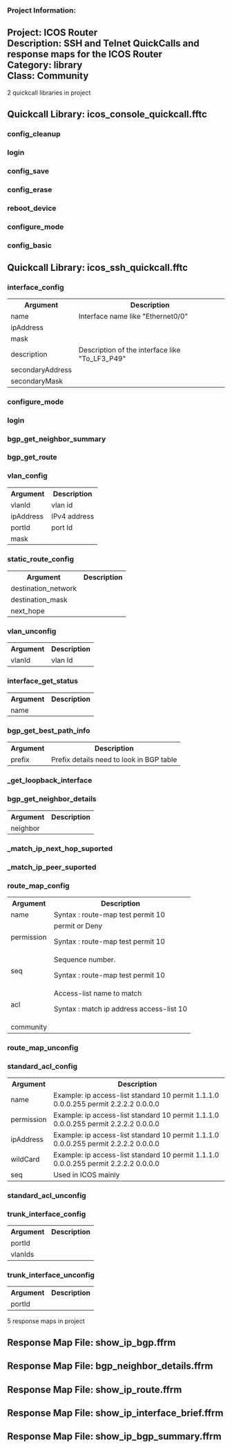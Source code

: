 ### Project Information:
Project: ICOS Router  
Description: SSH and Telnet QuickCalls and response maps for the ICOS Router  
Category: library  
Class: Community
 ----
2 quickcall libraries in project
## Quickcall Library: icos_console_quickcall.fftc
### config_cleanup
### login
### config_save
### config_erase
### reboot_device
### configure_mode
### config_basic
## Quickcall Library: icos_ssh_quickcall.fftc
### interface_config
<table><tr><th>Argument</th><th>Description</th></tr>
<tr><td>name</td><td>Interface name like "Ethernet0/0"</tr></td>
<tr><td>ipAddress</td><tr></tr>
<tr><td>mask</td><tr></tr>
<tr><td>description</td><td>Description of the interface like "To_LF3_P49"</tr></td>
<tr><td>secondaryAddress</td><tr></tr>
<tr><td>secondaryMask</td><tr></tr></table>

### configure_mode
### login
### bgp_get_neighbor_summary
### bgp_get_route
### vlan_config
<table><tr><th>Argument</th><th>Description</th></tr>
<tr><td>vlanId</td><td>vlan id</tr></td>
<tr><td>ipAddress</td><td>IPv4 address</tr></td>
<tr><td>portId</td><td>port Id</tr></td>
<tr><td>mask</td><tr></tr></table>

### static_route_config
<table><tr><th>Argument</th><th>Description</th></tr>
<tr><td>destination_network</td><tr></tr>
<tr><td>destination_mask</td><tr></tr>
<tr><td>next_hope</td><tr></tr></table>

### vlan_unconfig
<table><tr><th>Argument</th><th>Description</th></tr>
<tr><td>vlanId</td><td>vlan Id</tr></td></table>

### interface_get_status
<table><tr><th>Argument</th><th>Description</th></tr>
<tr><td>name</td><tr></tr></table>

### bgp_get_best_path_info
<table><tr><th>Argument</th><th>Description</th></tr>
<tr><td>prefix</td><td>Prefix details need to look in BGP table</tr></td></table>

### _get_loopback_interface
### bgp_get_neighbor_details
<table><tr><th>Argument</th><th>Description</th></tr>
<tr><td>neighbor</td><tr></tr></table>

### _match_ip_next_hop_suported
### _match_ip_peer_suported
### route_map_config
<table><tr><th>Argument</th><th>Description</th></tr>
<tr><td>name</td><td>Syntax : route-map test permit 10</tr></td>
<tr><td>permission</td><td>permit or Deny 

Syntax : route-map test permit 10</tr></td>
<tr><td>seq</td><td>Sequence number.

Syntax : route-map test permit 10</tr></td>
<tr><td>acl</td><td>Access-list name to match

Syntax : match ip address access-list 10</tr></td>
<tr><td>community</td><tr></tr></table>

### route_map_unconfig
### standard_acl_config
<table><tr><th>Argument</th><th>Description</th></tr>
<tr><td>name</td><td>Example:
ip access-list standard 10
permit 1.1.1.0 0.0.0.255
permit 2.2.2.2 0.0.0.0</tr></td>
<tr><td>permission</td><td>Example:
ip access-list standard 10
permit 1.1.1.0 0.0.0.255
permit 2.2.2.2 0.0.0.0</tr></td>
<tr><td>ipAddress</td><td>Example:
ip access-list standard 10
permit 1.1.1.0 0.0.0.255
permit 2.2.2.2 0.0.0.0</tr></td>
<tr><td>wildCard</td><td>Example:
ip access-list standard 10
permit 1.1.1.0 0.0.0.255
permit 2.2.2.2 0.0.0.0</tr></td>
<tr><td>seq</td><td>Used in ICOS mainly</tr></td></table>

### standard_acl_unconfig
### trunk_interface_config
<table><tr><th>Argument</th><th>Description</th></tr>
<tr><td>portId</td><tr></tr>
<tr><td>vlanIds</td><tr></tr></table>

### trunk_interface_unconfig
<table><tr><th>Argument</th><th>Description</th></tr>
<tr><td>portId</td><tr></tr></table>

5 response maps in project
## Response Map File: show_ip_bgp.ffrm
## Response Map File: bgp_neighbor_details.ffrm
## Response Map File: show_ip_route.ffrm
## Response Map File: show_ip_interface_brief.ffrm
## Response Map File: show_ip_bgp_summary.ffrm